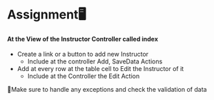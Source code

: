 # Assignment🖥️

#### At the View of the Instructor Controller called index
  - Create a link or a button to add new Instructor
    - Include at the controller Add, SaveData Actions
  - Add at every row at the table cell to Edit the Instructor of it
    - Include at the Controller the Edit Action
  <p style"color:red">📌Make sure to handle any exceptions and check the validation of data</p>
